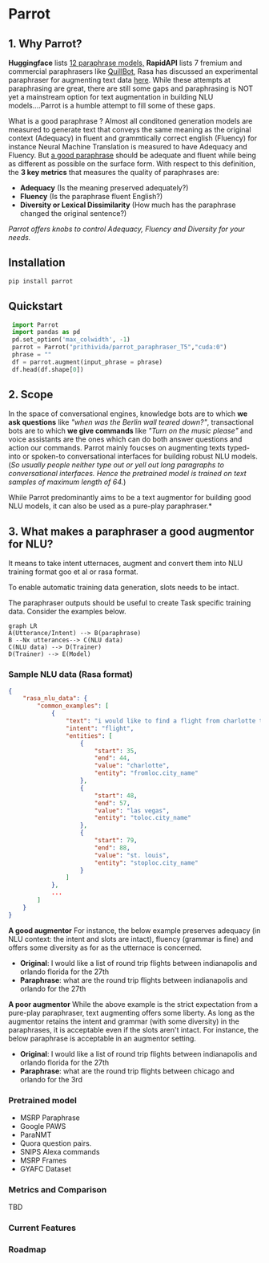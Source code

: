 

# Parrot


## 1. Why Parrot?
**Huggingface** lists [12 paraphrase models,](https://huggingface.co/models?pipeline_tag=text2text-generation&search=paraphrase)  **RapidAPI** lists 7 fremium and commercial paraphrasers like [QuillBot](https://rapidapi.com/search/paraphrase?section=apis&page=1), Rasa has discussed an experimental paraphraser for augmenting text data [here](https://forum.rasa.com/t/paraphrasing-for-nlu-data-augmentation-experimental/27744). While these attempts at paraphrasing are great, there are still some gaps and paraphrasing is NOT yet a mainstream option for text augmentation in building NLU models....Parrot is a humble attempt to fill some of these gaps.

What is a good paraphrase ? Almost all conditoned generation models are measured to generate text that conveys the same meaning as the original context (Adequacy) in fluent and grammtically correct english (Fluency) for instance Neural Machine Translation is measured to have Adequacy and Fluency. But [a good paraphrase](https://www.aclweb.org/anthology/D10-1090.pdf) should be adequate and fluent while being as different as possible on the surface form. With respect to this definition, the  **3 key metrics** that measures the quality of paraphrases are:

 - **Adequacy** (Is the meaning preserved adequately?) 
 - **Fluency** (Is the paraphrase fluent English?) 
 - **Diversity or Lexical Dissimilarity** (How much has the paraphrase changed the original sentence?)

*Parrot offers knobs to control Adequacy, Fluency and Diversity for your needs.*

## Installation
```python
pip install parrot
```

## Quickstart
```python
 import Parrot
 import pandas as pd
 pd.set_option('max_colwidth', -1)
 parrot = Parrot("prithivida/parrot_paraphraser_T5","cuda:0")
 phrase = ""
 df = parrot.augment(input_phrase = phrase)
 df.head(df.shape[0])
```

## 2. Scope

In the space of conversational engines, knowledge bots are to which **we ask questions** like *"when was the Berlin wall teared down?"*, transactional bots are to which **we give commands** like *"Turn on the music please"* and voice assistants are the ones which can do both answer questions and action our commands. Parrot mainly foucses on augmenting texts typed-into or spoken-to conversational interfaces for building robust NLU models. (*So usually people neither type out or yell out long paragraphs to conversational interfaces. Hence the pretrained model is trained  on text samples of maximum length of 64.*)

While Parrot predominantly aims to be a text augmentor for building good NLU models, it can also be used as a pure-play paraphraser.*


## 3. What makes a paraphraser a good augmentor for NLU?

It means to take intent utternaces, augment and convert them into NLU training format goo et al or rasa format.

To enable automatic training data generation, slots needs to be intact.

The paraphraser outputs should be useful to create Task specific training data. Consider the examples below.



```mermaid
graph LR
A(Utterance/Intent) --> B(paraphrase)
B --Nx utterances--> C(NLU data)
C(NLU data) --> D(Trainer)
D(Trainer) --> E(Model)
```

### Sample NLU data (Rasa format)

```json
{
    "rasa_nlu_data": {
        "common_examples": [
            {
                "text": "i would like to find a flight from charlotte to las vegas that makes a stop in st. louis",
                "intent": "flight",
                "entities": [
                    {
                        "start": 35,
                        "end": 44,
                        "value": "charlotte",
                        "entity": "fromloc.city_name"
                    },
                    {
                        "start": 48,
                        "end": 57,
                        "value": "las vegas",
                        "entity": "toloc.city_name"
                    },
                    {
                        "start": 79,
                        "end": 88,
                        "value": "st. louis",
                        "entity": "stoploc.city_name"
                    }
                ]
            },
            ...
        ]
    }
}
```

**A good augmentor**
For instance, the below example preserves adequacy (in NLU context: the intent and slots are intact), fluency (grammar is fine) and offers some diversity as for as the utternace is concerned.

 - **Original**:  I would like a list of round trip flights between indianapolis and orlando florida for the 27th
 - **Paraphrase**: what are the round trip flights between indianapolis and orlando for the 27th

**A poor augmentor**
While the above example is the strict expectation from a pure-play paraphraser, text augmenting offers some liberty.  As long as the augmentor retains the intent and grammar (with some diversity) in the paraphrases, it is acceptable even if the slots aren't intact. For instance, the below paraphrase is acceptable in an augmentor setting.

 - **Original**:  I would like a list of round trip flights between indianapolis and orlando florida for the 27th
 - **Paraphrase**: what are the round trip flights between chicago and orlando for the 3rd


### Pretrained model

 - MSRP Paraphrase 
 - Google PAWS 
 - ParaNMT 
 - Quora question pairs. 
 - SNIPS Alexa commands
 - MSRP Frames
 - GYAFC Dataset

###  Metrics and Comparison
TBD

### Current Features

### Roadmap
